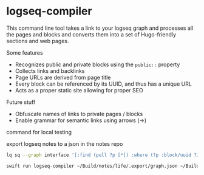 # logseq-compiler

This command line tool takes a link to your logseq graph and processes all the pages and blocks and converts them into a set of Hugo-friendly sections and web pages.

Some features
- Recognizes public and private blocks using the `public::` property
- Collects links and backlinks
- Page URLs are derived from page title
- Every block can be referenced by its UUID, and thus has a unique URL
- Acts as a proper static site allowing for proper SEO

Future stuff
- Obfuscate names of links to private pages / blocks
- Enable grammar for semantic links using arrows (->)

command for local testing

export logseq notes to a json in the notes repo
```sh
lq sq --graph interface '[:find (pull ?p [*]) :where (?p :block/uuid ?id)]' | jet --to json > './.export/graph.json'
```

```sh
swift run logseq-compiler ~/Build/notes/life/.export/graph.json ~/Build/notes/life/assets ~/Build/graph/interface-web/content --assume-public=false
``` 

